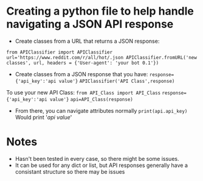 # Creating a python file to help handle navigating a JSON API response

- Create classes from a URL that returns a JSON response:

`from APIClassifier import APIClassifier
url='https://www.reddit.com/r/all/hot/.json
APIClassifier.fromURL('new classes', url, headers = {'User-agent': 'your bot 0.1'})`

- Create classes from a JSON response that you have:
`response={'api_key':'api value'}`
`APIClassifier('API Class',response)`

To use your new API Class:
`from API_Class import API_Class`
`response={'api_key':'api value'}`
`api=API_Class(response)`

- From there, you can navigate attributes normally
`print(api.api_key)`
Would print '*api value*'

# Notes
- Hasn't been tested in every case, so there might be some issues.
- It can be used for any dict or list, but API responses generally have a consistant structure so there may be issues
